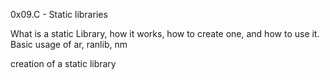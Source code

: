 0x09.C - Static libraries

What is a static Library, how it works, how to create one, and how to use it. Basic usage of ar, ranlib, nm

creation of a static library
